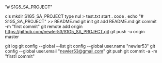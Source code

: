 "# S1G5_SA_PROJECT" 

cls
mkdir S1G5_SA_PROJECT
type nul > test.txt
start .
code .
echo "# S1G5_SA_PROJECT" >> README.md
git init
git add README.md
git commit -m "first commit"
git remote add origin https://github.com/newler53/S1G5_SA_PROJECT.git
git push -u origin master

git log
git config --global --list
git config --global user.name "newler53"
git config --global user.email "newler53@gmail.com"
git push
git commit -a -m "first1 commit"